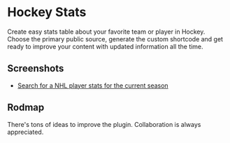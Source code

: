 Hockey Stats
====================
Create easy stats table about your favorite team or player in Hockey. Choose the primary public source, generate the custom shortcode and get ready to improve your content with updated information all the time. 

## Screenshots
* [Search for a NHL player stats for the current season](/assets/playersearch.png)

## Rodmap
There's tons of ideas to improve the plugin. Collaboration is always appreciated. 